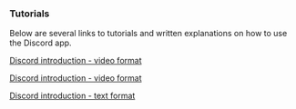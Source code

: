### Tutorials

Below are several links to tutorials and written explanations on how to use the Discord app.

[Discord introduction - video format](https://www.youtube.com/watch?v=le_CE--Mnvs)

[Discord introduction - video format](https://www.youtube.com/watch?v=tNUq5Aqv60s)

[Discord introduction - text format](https://support.discord.com/hc/en-us/articles/360045138571-Beginner-s-Guide-to-Discord)
